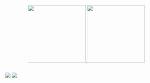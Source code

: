 <div align="center">
  <a href="https://github.com/katiakms">
  <img height="180em" src="https://github-readme-stats.vercel.app/api?username=katiakms&show_icons=true&theme=dracula&include_all_commits=true&count_private=true"/>
  <img height="180em" src="https://github-readme-stats.vercel.app/api/top-langs/?username=katiakms&layout=compact&langs_count=7&theme=dracula"/>
    </div>
  
  ##
 
<div> 
  <a href = "mailto:katiamaiers@gmail.com"><img src="https://img.shields.io/badge/-Gmail-%23333?style=for-the-badge&logo=gmail&logoColor=white" target="_blank"></a>
  <a href="https://www.linkedin.com/in/katiamaiers-45875016a" target="_blank"><img src="https://img.shields.io/badge/-LinkedIn-%230077B5?style=for-the-badge&logo=linkedin&logoColor=white" target="_blank"></a> 

 
</div>
